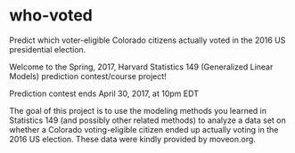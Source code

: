 # who-voted
Predict which voter-eligible Colorado citizens actually voted in the 2016 US presidential election.

Welcome to the Spring, 2017, Harvard Statistics 149 (Generalized Linear Models) prediction contest/course project!

Prediction contest ends April 30, 2017, at 10pm EDT

The goal of this project is to use the modeling methods you learned in Statistics 149 (and possibly other related methods) to analyze a data set on whether a Colorado voting-eligible citizen ended up actually voting in the 2016 US election. These data were kindly provided by moveon.org.
